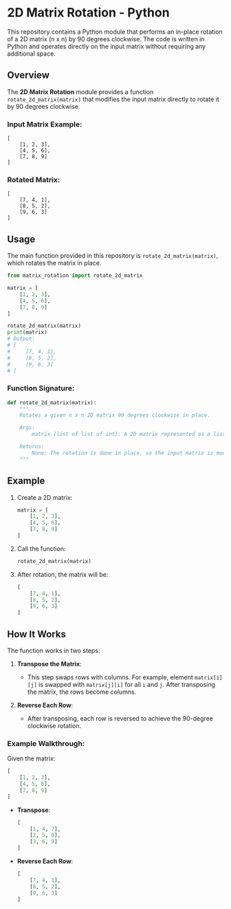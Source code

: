 # 2D Matrix Rotation - Python

This repository contains a Python module that performs an in-place rotation of a 2D matrix (n x n) by 90 degrees clockwise. The code is written in Python and operates directly on the input matrix without requiring any additional space.


## Overview

The **2D Matrix Rotation** module provides a function `rotate_2d_matrix(matrix)` that modifies the input matrix directly to rotate it by 90 degrees clockwise. 

### Input Matrix Example:

```
[
    [1, 2, 3],
    [4, 5, 6],
    [7, 8, 9]
]
```

### Rotated Matrix:

```
[
    [7, 4, 1],
    [8, 5, 2],
    [9, 6, 3]
]
```

## Usage

The main function provided in this repository is `rotate_2d_matrix(matrix)`, which rotates the matrix in place.

```python
from matrix_rotation import rotate_2d_matrix

matrix = [
    [1, 2, 3],
    [4, 5, 6],
    [7, 8, 9]
]

rotate_2d_matrix(matrix)
print(matrix)
# Output:
# [
#     [7, 4, 1],
#     [8, 5, 2],
#     [9, 6, 3]
# ]
```

### Function Signature:
```python
def rotate_2d_matrix(matrix):
    """
    Rotates a given n x n 2D matrix 90 degrees clockwise in place.

    Args:
        matrix (list of list of int): A 2D matrix represented as a list of lists.

    Returns:
        None: The rotation is done in place, so the input matrix is modified directly.
    """
```

## Example

1. Create a 2D matrix:
    ```python
    matrix = [
        [1, 2, 3],
        [4, 5, 6],
        [7, 8, 9]
    ]
    ```

2. Call the function:
    ```python
    rotate_2d_matrix(matrix)
    ```

3. After rotation, the matrix will be:
    ```python
    [
        [7, 4, 1],
        [8, 5, 2],
        [9, 6, 3]
    ]
    ```

## How It Works

The function works in two steps:

1. **Transpose the Matrix**: 
    - This step swaps rows with columns. For example, element `matrix[i][j]` is swapped with `matrix[j][i]` for all `i` and `j`. After transposing the matrix, the rows become columns.

2. **Reverse Each Row**:
    - After transposing, each row is reversed to achieve the 90-degree clockwise rotation.

### Example Walkthrough:

Given the matrix:
```python
[
    [1, 2, 3],
    [4, 5, 6],
    [7, 8, 9]
]
```

- **Transpose**: 
  ```python
  [
      [1, 4, 7],
      [2, 5, 8],
      [3, 6, 9]
  ]
  ```

- **Reverse Each Row**:
  ```python
  [
      [7, 4, 1],
      [8, 5, 2],
      [9, 6, 3]
  ]
  ```
